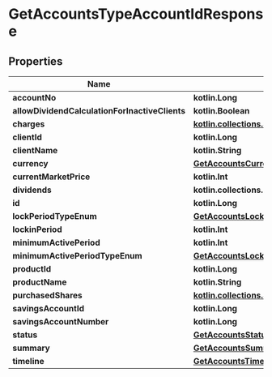 
# GetAccountsTypeAccountIdResponse

## Properties
| Name | Type | Description | Notes |
| ------------ | ------------- | ------------- | ------------- |
| **accountNo** | **kotlin.Long** |  |  [optional] |
| **allowDividendCalculationForInactiveClients** | **kotlin.Boolean** |  |  [optional] |
| **charges** | [**kotlin.collections.Set&lt;GetAccountsCharges&gt;**](GetAccountsCharges.md) |  |  [optional] |
| **clientId** | **kotlin.Long** |  |  [optional] |
| **clientName** | **kotlin.String** |  |  [optional] |
| **currency** | [**GetAccountsCurrency**](GetAccountsCurrency.md) |  |  [optional] |
| **currentMarketPrice** | **kotlin.Int** |  |  [optional] |
| **dividends** | **kotlin.collections.List&lt;kotlin.String&gt;** |  |  [optional] |
| **id** | **kotlin.Long** |  |  [optional] |
| **lockPeriodTypeEnum** | [**GetAccountsLockPeriodTypeEnum**](GetAccountsLockPeriodTypeEnum.md) |  |  [optional] |
| **lockinPeriod** | **kotlin.Int** |  |  [optional] |
| **minimumActivePeriod** | **kotlin.Int** |  |  [optional] |
| **minimumActivePeriodTypeEnum** | [**GetAccountsLockPeriodTypeEnum**](GetAccountsLockPeriodTypeEnum.md) |  |  [optional] |
| **productId** | **kotlin.Long** |  |  [optional] |
| **productName** | **kotlin.String** |  |  [optional] |
| **purchasedShares** | [**kotlin.collections.Set&lt;GetAccountsPurchasedShares&gt;**](GetAccountsPurchasedShares.md) |  |  [optional] |
| **savingsAccountId** | **kotlin.Long** |  |  [optional] |
| **savingsAccountNumber** | **kotlin.Long** |  |  [optional] |
| **status** | [**GetAccountsStatus**](GetAccountsStatus.md) |  |  [optional] |
| **summary** | [**GetAccountsSummary**](GetAccountsSummary.md) |  |  [optional] |
| **timeline** | [**GetAccountsTimeline**](GetAccountsTimeline.md) |  |  [optional] |



